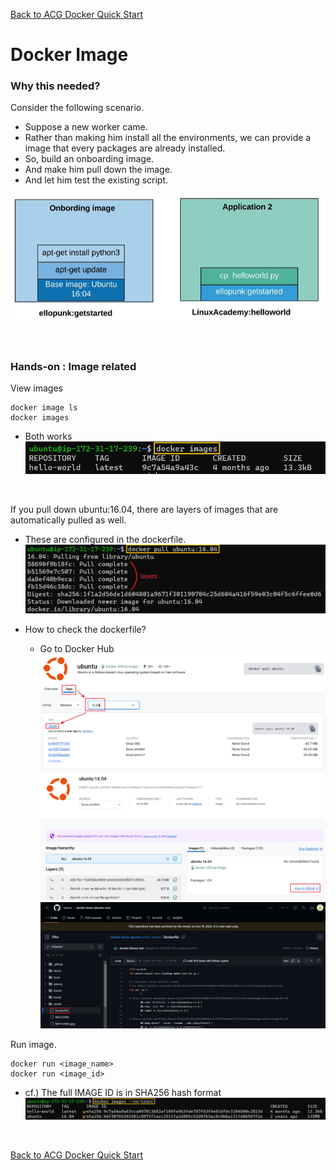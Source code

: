 [Back to ACG Docker Quick Start](../main.md)

# Docker Image

### Why this needed?
Consider the following scenario.
* Suppose a new worker came.
* Rather than making him install all the environments, we can provide a image that every packages are already installed.
* So, build an onboarding image.
* And make him pull down the image.
* And let him test the existing script.

![](images/001.png)

<br>

### Hands-on : Image related
View images
```
docker image ls
docker images
```
* Both works   
  ![](images/002.png)

<br>

If you pull down ubuntu:16.04, there are layers of images that are automatically pulled as well.
* These are configured in the dockerfile.
  ![](images/003.png)

* How to check the dockerfile? 
  * Go to Docker Hub
    ![](images/004.png)   
    ![](images/005.png)   
    ![](images/006.png)   

Run image.
```
docker run <image_name>
docker run <image_id>
```
* cf.) The full IMAGE ID is in SHA256 hash format
  ![](./images/007.png)

<br>

[Back to ACG Docker Quick Start](../main.md)